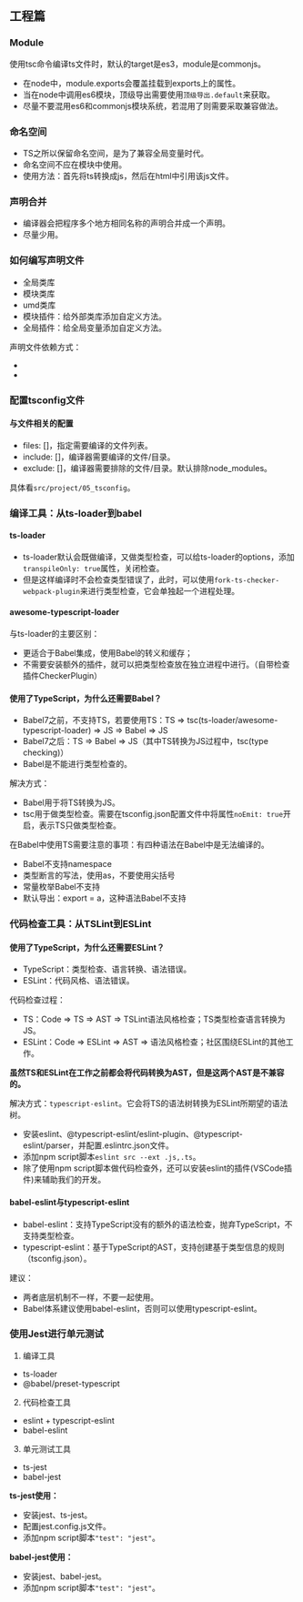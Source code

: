 ## 工程篇

### Module
使用tsc命令编译ts文件时，默认的target是es3，module是commonjs。

- 在node中，module.exports会覆盖挂载到exports上的属性。
- 当在node中调用es6模块，顶级导出需要使用`顶级导出.default`来获取。
- 尽量不要混用es6和commonjs模块系统，若混用了则需要采取兼容做法。


### 命名空间
- TS之所以保留命名空间，是为了兼容全局变量时代。
- 命名空间不应在模块中使用。
- 使用方法：首先将ts转换成js，然后在html中引用该js文件。


### 声明合并
- 编译器会把程序多个地方相同名称的声明合并成一个声明。
- 尽量少用。


### 如何编写声明文件
- 全局类库
- 模块类库
- umd类库
- 模块插件：给外部类库添加自定义方法。
- 全局插件：给全局变量添加自定义方法。

声明文件依赖方式：
- <reference types='sizzle' />
- <reference path='JQuery.d.ts' />


### 配置tsconfig文件
#### 与文件相关的配置
- files: []，指定需要编译的文件列表。
- include: []，编译器需要编译的文件/目录。
- exclude: []，编译器需要排除的文件/目录。默认排除node_modules。

具体看`src/project/05_tsconfig`。


### 编译工具：从ts-loader到babel
#### ts-loader
- ts-loader默认会既做编译，又做类型检查，可以给ts-loader的options，添加`transpileOnly: true`属性，关闭检查。
- 但是这样编译时不会检查类型错误了，此时，可以使用`fork-ts-checker-webpack-plugin`来进行类型检查，它会单独起一个进程处理。

#### awesome-typescript-loader
与ts-loader的主要区别：
- 更适合于Babel集成，使用Babel的转义和缓存；
- 不需要安装额外的插件，就可以把类型检查放在独立进程中进行。（自带检查插件CheckerPlugin）

#### 使用了TypeScript，为什么还需要Babel？
- Babel7之前，不支持TS，若要使用TS：TS => tsc(ts-loader/awesome-typescript-loader) => JS => Babel => JS
- Babel7之后：TS => Babel => JS（其中TS转换为JS过程中，tsc(type checking)）
- Babel是不能进行类型检查的。

解决方式：
- Babel用于将TS转换为JS。
- tsc用于做类型检查。需要在tsconfig.json配置文件中将属性`noEmit: true`开启，表示TS只做类型检查。

在Babel中使用TS需要注意的事项：有四种语法在Babel中是无法编译的。
- Babel不支持namespace
- 类型断言的写法，使用as，不要使用尖括号
- 常量枚举Babel不支持
- 默认导出：export = a，这种语法Babel不支持


### 代码检查工具：从TSLint到ESLint
#### 使用了TypeScript，为什么还需要ESLint？
- TypeScript：类型检查、语言转换、语法错误。
- ESLint：代码风格、语法错误。

代码检查过程：
- TS：Code => TS => AST => TSLint语法风格检查；TS类型检查语言转换为JS。
- ESLint：Code => ESLint => AST => 语法风格检查；社区围绕ESLint的其他工作。

**虽然TS和ESLint在工作之前都会将代码转换为AST，但是这两个AST是不兼容的。**

解决方式：`typescript-eslint`。它会将TS的语法树转换为ESLint所期望的语法树。
- 安装eslint、@typescript-eslint/eslint-plugin、@typescript-eslint/parser，并配置.eslintrc.json文件。
- 添加npm script脚本`eslint src --ext .js,.ts`。
- 除了使用npm script脚本做代码检查外，还可以安装eslint的插件(VSCode插件)来辅助我们的开发。

#### babel-eslint与typescript-eslint
- babel-eslint：支持TypeScript没有的额外的语法检查，抛弃TypeScript，不支持类型检查。
- typescript-eslint：基于TypeScript的AST，支持创建基于类型信息的规则（tsconfig.json）。

建议：
- 两者底层机制不一样，不要一起使用。
- Babel体系建议使用babel-eslint，否则可以使用typescript-eslint。


### 使用Jest进行单元测试
1. 编译工具
  - ts-loader
  - @babel/preset-typescript
2. 代码检查工具
  - eslint + typescript-eslint
  - babel-eslint
3. 单元测试工具
  - ts-jest
  - babel-jest

**ts-jest使用：**
- 安装jest、ts-jest。
- 配置jest.config.js文件。
- 添加npm script脚本`"test": "jest"`。

**babel-jest使用：**
- 安装jest、babel-jest。
- 添加npm script脚本`"test": "jest"`。

